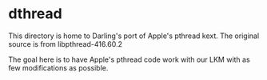 # dthread
This directory is home to Darling's port of Apple's pthread kext. The original source is from libpthread-416.60.2

The goal here is to have Apple's pthread code work with our LKM with as few modifications as possible.
